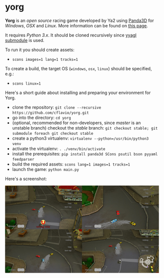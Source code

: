 yorg
=========

**Yorg** is an *open source* racing game developed by Ya2 using [Panda3D](http://www.panda3d.org) for *Windows*, *OSX* and *Linux*. More information can be found on [this page](http://www.ya2.it/pages/yorg.html).

It requires *Python 3.x*. It should be cloned recursively since [yyagl submodule](https://github.com/cflavio/yyagl) is used.

To run it you should create assets:

* `scons images=1 lang=1 tracks=1`

To create a build, the target OS (`windows`, `osx`, `linux`) should be specified, e.g.:

* `scons linux=1`

Here's a short guide about installing and preparing your environment for Yorg.

* clone the repository: `git clone --recursive https://github.com/cflavio/yorg.git`
* go into the directory: `cd yorg`
* (optional, recommended for non-developers, since *master* is an unstable branch) checkout the *stable* branch: `git checkout stable; git submodule foreach git checkout stable`
* create a python3 virtualenv: `virtualenv --python=/usr/bin/python3 venv`
* activate the virtualenv: `. ./venv/bin/activate`
* install the prerequisites: `pip install panda3d SCons psutil bson pyyaml feedparser`
* build the required assets: `scons lang=1 images=1 tracks=1`
* launch the game: `python main.py`

Here's a screenshot:

![Yorg](assets/images/yorg.jpg)
